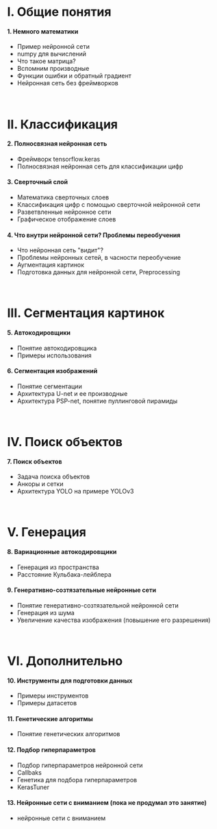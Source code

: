 # I. Общие понятия
#### 1. Немного математики
 - Пример нейронной сети
 - numpy для вычислений
 - Что такое матрица?
 - Вспомним производные
 - Функции ошибки и обратный градиент
 - Нейронная сеть без фреймворков
<br>

# II. Классификация
#### 2. Полносвязная нейронная сеть
- Фреймворк tensorflow.keras
- Полносвязная нейронная сеть для классификации цифр
#### 3. Сверточный слой
- Математика сверточных слоев
- Классификация цифр с помощью сверточной нейронной сети
- Разветвленные нейронное сети
- Графическое отображение слоев
#### 4. Что внутри нейронной сети? Проблемы переобучения
- Что нейронная сеть "видит"?
- Проблемы нейронных сетей, в часности переобучение
- Аугментация картинок
- Подготовка данных для нейронной сети, Preprocessing
<br>

# III. Сегментация картинок
#### 5. Автокодировщики
- Понятие автокодировщика
- Примеры использования
#### 6. Сегментация изображений
- Понятие сегментации
- Архитектура U-net и ее производные
- Архитектура PSP-net, понятие пуллинговой пирамиды
<br>

# IV. Поиск объектов
#### 7. Поиск объектов
- Задача поиска объектов
- Анкоры и сетки
- Архитектура YOLO на примере YOLOv3
<br>

# V. Генерация
#### 8. Вариационные автокодировщики
- Генерация из пространства
- Расстояние Кульбака-лейблера
#### 9. Генеративно-созтязательные нейронные сети
- Понятие генеративно-созтязательной нейронной сети
- Генерация из шума
- Увеличение качества изображения (повышение его разрешения)
<br>

# VI. Дополнительно
#### 10. Инструменты для подготовки данных
- Примеры инструментов
- Примеры датасетов
#### 11. Генетические алгоритмы
- Понятие генетических алгоритмов
#### 12. Подбор гиперпараметров
- Подбор гиперпараметров нейронной сети
- Callbaks
- Генетика для подбора гиперпараметров
- KerasTuner
#### 13. Нейронные сети с вниманием (пока не продумал это занятие)
- нейронные сети с вниманием
